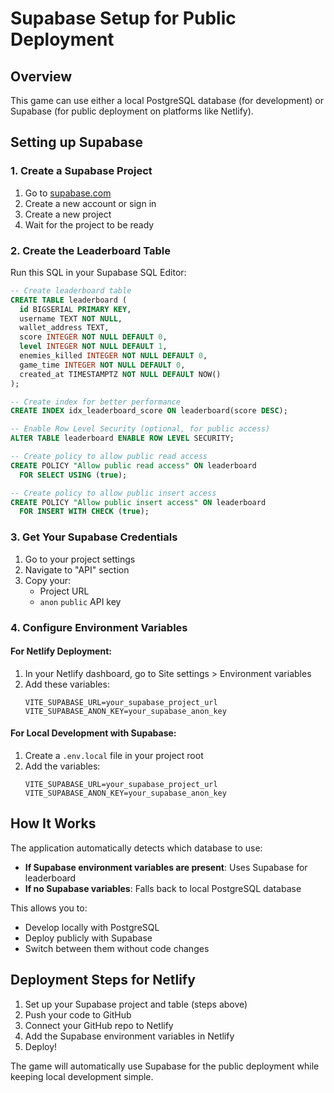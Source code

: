 # Supabase Setup for Public Deployment

## Overview
This game can use either a local PostgreSQL database (for development) or Supabase (for public deployment on platforms like Netlify).

## Setting up Supabase

### 1. Create a Supabase Project
1. Go to [supabase.com](https://supabase.com)
2. Create a new account or sign in
3. Create a new project
4. Wait for the project to be ready

### 2. Create the Leaderboard Table
Run this SQL in your Supabase SQL Editor:

```sql
-- Create leaderboard table
CREATE TABLE leaderboard (
  id BIGSERIAL PRIMARY KEY,
  username TEXT NOT NULL,
  wallet_address TEXT,
  score INTEGER NOT NULL DEFAULT 0,
  level INTEGER NOT NULL DEFAULT 1,
  enemies_killed INTEGER NOT NULL DEFAULT 0,
  game_time INTEGER NOT NULL DEFAULT 0,
  created_at TIMESTAMPTZ NOT NULL DEFAULT NOW()
);

-- Create index for better performance
CREATE INDEX idx_leaderboard_score ON leaderboard(score DESC);

-- Enable Row Level Security (optional, for public access)
ALTER TABLE leaderboard ENABLE ROW LEVEL SECURITY;

-- Create policy to allow public read access
CREATE POLICY "Allow public read access" ON leaderboard
  FOR SELECT USING (true);

-- Create policy to allow public insert access
CREATE POLICY "Allow public insert access" ON leaderboard
  FOR INSERT WITH CHECK (true);
```

### 3. Get Your Supabase Credentials
1. Go to your project settings
2. Navigate to "API" section
3. Copy your:
   - Project URL
   - `anon` `public` API key

### 4. Configure Environment Variables

#### For Netlify Deployment:
1. In your Netlify dashboard, go to Site settings > Environment variables
2. Add these variables:
   ```
   VITE_SUPABASE_URL=your_supabase_project_url
   VITE_SUPABASE_ANON_KEY=your_supabase_anon_key
   ```

#### For Local Development with Supabase:
1. Create a `.env.local` file in your project root
2. Add the variables:
   ```
   VITE_SUPABASE_URL=your_supabase_project_url
   VITE_SUPABASE_ANON_KEY=your_supabase_anon_key
   ```

## How It Works

The application automatically detects which database to use:

- **If Supabase environment variables are present**: Uses Supabase for leaderboard
- **If no Supabase variables**: Falls back to local PostgreSQL database

This allows you to:
- Develop locally with PostgreSQL
- Deploy publicly with Supabase
- Switch between them without code changes

## Deployment Steps for Netlify

1. Set up your Supabase project and table (steps above)
2. Push your code to GitHub
3. Connect your GitHub repo to Netlify
4. Add the Supabase environment variables in Netlify
5. Deploy!

The game will automatically use Supabase for the public deployment while keeping local development simple.
